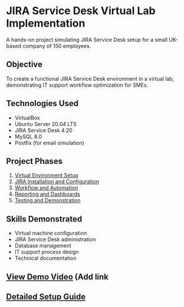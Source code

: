 # JIRA Service Desk Virtual Lab Implementation

A hands-on project simulating JIRA Service Desk setup for a small UK-based company of 150 employees.

## Objective
To create a functional JIRA Service Desk environment in a virtual lab, demonstrating IT support workflow optimization for SMEs.

## Technologies Used
- VirtualBox
- Ubuntu Server 20.04 LTS
- JIRA Service Desk 4.20
- MySQL 8.0
- Postfix (for email simulation)

## Project Phases
1. [Virtual Environment Setup](setup-guide.md)
2. [JIRA Installation and Configuration](#setup-guide.md)
3. [Workflow and Automation](#workflow-and-automation)
4. [Reporting and Dashboards](#reporting-and-dashboards)
5. [Testing and Demonstration](#testing-and-demonstration)

## Skills Demonstrated
- Virtual machine configuration
- JIRA Service Desk administration
- Database management
- IT support process design
- Technical documentation

## [View Demo Video](#) (Add link

## [Detailed Setup Guide](setup-guide.md)
